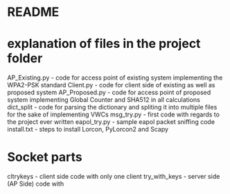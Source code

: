 # README 
# explanation of files in the project folder
AP_Existing.py	- code for access point of existing system implementing the WPA2-PSK standard
Client.py		- code for client side of existing as well as proposed system 
AP_Proposed.py	- code for access point of proposed system implementing Global Counter and SHA512 in all calculations
dict_split		- code for parsing the dictionary and spliting it into multiple files for the sake of implementing VWCs
msg_try.py		- first code with regards to the project ever written
eapol_try.py 	- sample eapol packet sniffing code 
install.txt		- steps to install Lorcon, PyLorcon2 and Scapy

# Socket parts
cltrykeys 		- client side code with only one client 
try_with_keys 	- server side (AP Side) code with 